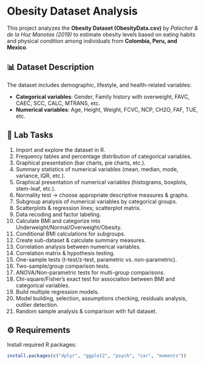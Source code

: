 # Obesity Dataset Analysis

This project analyzes the **Obesity Dataset (ObesityData.csv)** by *Palechor & de la Hoz Manotas (2019)* to estimate obesity levels based on eating habits and physical condition among individuals from **Colombia, Peru, and Mexico**.  

## 📊 Dataset Description
The dataset includes demographic, lifestyle, and health-related variables:
- **Categorical variables**: Gender, Family history with overweight, FAVC, CAEC, SCC, CALC, MTRANS, etc.
- **Numerical variables**: Age, Height, Weight, FCVC, NCP, CH2O, FAF, TUE, etc.

## 📝 Lab Tasks
1. Import and explore the dataset in R.
2. Frequency tables and percentage distribution of categorical variables.
3. Graphical presentation (bar charts, pie charts, etc.).
4. Summary statistics of numerical variables (mean, median, mode, variance, IQR, etc.).
5. Graphical presentation of numerical variables (histograms, boxplots, stem-leaf, etc.).
6. Normality test → choose appropriate descriptive measures & graphs.
7. Subgroup analysis of numerical variables by categorical groups.
8. Scatterplots & regression lines; scatterplot matrix.
9. Data recoding and factor labeling.
10. Calculate BMI and categorize into Underweight/Normal/Overweight/Obesity.
11. Conditional BMI calculations for subgroups.
12. Create sub-dataset & calculate summary measures.
13. Correlation analysis between numerical variables.
14. Correlation matrix & hypothesis testing.
15. One-sample tests (t-test/z-test, parametric vs. non-parametric).
16. Two-sample/group comparison tests.
17. ANOVA/Non-parametric tests for multi-group comparisons.
18. Chi-square/Fisher’s exact test for association between BMI and categorical variables.
19. Build multiple regression models.
20. Model building, selection, assumptions checking, residuals analysis, outlier detection.
21. Random sample analysis & comparison with full dataset.

## ⚙️ Requirements
Install required R packages:
```r
install.packages(c("dplyr", "ggplot2", "psych", "car", "moments"))
